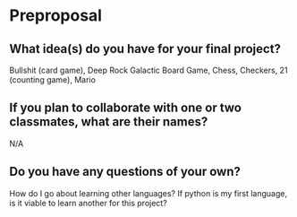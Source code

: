 # Preproposal

## What idea(s) do you have for your final project?

Bullshit (card game), Deep Rock Galactic Board Game, Chess, Checkers, 21 (counting game), Mario

## If you plan to collaborate with one or two classmates, what are their names?

N/A

## Do you have any questions of your own?

How do I go about learning other languages?
If python is my first language, is it viable to learn another for this project?
